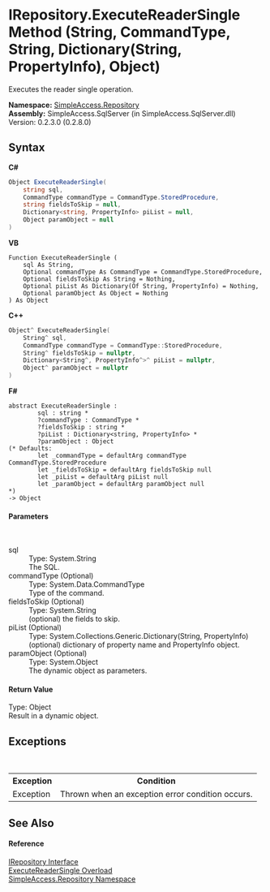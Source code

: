 # IRepository.ExecuteReaderSingle Method (String, CommandType, String, Dictionary(String, PropertyInfo), Object)
 

Executes the reader single operation.

**Namespace:**&nbsp;<a href="41571b4f-ca9a-e902-c5ef-a7c14c631bb2">SimpleAccess.Repository</a><br />**Assembly:**&nbsp;SimpleAccess.SqlServer (in SimpleAccess.SqlServer.dll) Version: 0.2.3.0 (0.2.8.0)

## Syntax

**C#**<br />
``` C#
Object ExecuteReaderSingle(
	string sql,
	CommandType commandType = CommandType.StoredProcedure,
	string fieldsToSkip = null,
	Dictionary<string, PropertyInfo> piList = null,
	Object paramObject = null
)
```

**VB**<br />
``` VB
Function ExecuteReaderSingle ( 
	sql As String,
	Optional commandType As CommandType = CommandType.StoredProcedure,
	Optional fieldsToSkip As String = Nothing,
	Optional piList As Dictionary(Of String, PropertyInfo) = Nothing,
	Optional paramObject As Object = Nothing
) As Object
```

**C++**<br />
``` C++
Object^ ExecuteReaderSingle(
	String^ sql, 
	CommandType commandType = CommandType::StoredProcedure, 
	String^ fieldsToSkip = nullptr, 
	Dictionary<String^, PropertyInfo^>^ piList = nullptr, 
	Object^ paramObject = nullptr
)
```

**F#**<br />
``` F#
abstract ExecuteReaderSingle : 
        sql : string * 
        ?commandType : CommandType * 
        ?fieldsToSkip : string * 
        ?piList : Dictionary<string, PropertyInfo> * 
        ?paramObject : Object 
(* Defaults:
        let _commandType = defaultArg commandType CommandType.StoredProcedure
        let _fieldsToSkip = defaultArg fieldsToSkip null
        let _piList = defaultArg piList null
        let _paramObject = defaultArg paramObject null
*)
-> Object 

```


#### Parameters
&nbsp;<dl><dt>sql</dt><dd>Type: System.String<br />The SQL.</dd><dt>commandType (Optional)</dt><dd>Type: System.Data.CommandType<br />Type of the command.</dd><dt>fieldsToSkip (Optional)</dt><dd>Type: System.String<br />(optional) the fields to skip.</dd><dt>piList (Optional)</dt><dd>Type: System.Collections.Generic.Dictionary(String, PropertyInfo)<br />(optional) dictionary of property name and PropertyInfo object.</dd><dt>paramObject (Optional)</dt><dd>Type: System.Object<br />The dynamic object as parameters.</dd></dl>

#### Return Value
Type: Object<br />Result in a dynamic object.

## Exceptions
&nbsp;<table><tr><th>Exception</th><th>Condition</th></tr><tr><td>Exception</td><td>Thrown when an exception error condition occurs.</td></tr></table>

## See Also


#### Reference
<a href="fd07fd9c-c261-ae68-1133-7b203b4c101f">IRepository Interface</a><br /><a href="30ff4b55-3f58-e9a4-9d5c-fb7a2c050ad7">ExecuteReaderSingle Overload</a><br /><a href="41571b4f-ca9a-e902-c5ef-a7c14c631bb2">SimpleAccess.Repository Namespace</a><br />